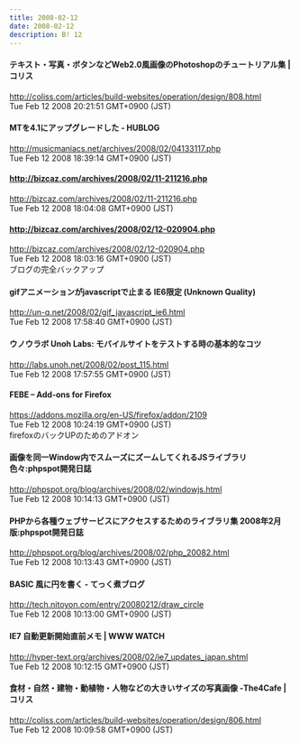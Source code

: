 ```yaml
---
title: 2008-02-12
date: 2008-02-12
description: B! 12
---
```


####   テキスト・写真・ボタンなどWeb2.0風画像のPhotoshopのチュートリアル集 | コリス
http://coliss.com/articles/build-websites/operation/design/808.html<br>
Tue Feb 12 2008 20:21:51 GMT+0900 (JST)<br>


####     MTを4.1にアップグレードした - HUBLOG    
http://musicmaniacs.net/archives/2008/02/04133117.php<br>
Tue Feb 12 2008 18:39:14 GMT+0900 (JST)<br>


#### http://bizcaz.com/archives/2008/02/11-211216.php
http://bizcaz.com/archives/2008/02/11-211216.php<br>
Tue Feb 12 2008 18:04:08 GMT+0900 (JST)<br>


#### http://bizcaz.com/archives/2008/02/12-020904.php
http://bizcaz.com/archives/2008/02/12-020904.php<br>
Tue Feb 12 2008 18:03:16 GMT+0900 (JST)<br>
ブログの完全バックアップ


#### gifアニメーションがjavascriptで止まる IE6限定 (Unknown Quality)
http://un-q.net/2008/02/gif_javascript_ie6.html<br>
Tue Feb 12 2008 17:58:40 GMT+0900 (JST)<br>


#### ウノウラボ Unoh Labs: モバイルサイトをテストする時の基本的なコツ
http://labs.unoh.net/2008/02/post_115.html<br>
Tue Feb 12 2008 17:57:55 GMT+0900 (JST)<br>


#### FEBE – Add-ons for Firefox
https://addons.mozilla.org/en-US/firefox/addon/2109<br>
Tue Feb 12 2008 10:24:19 GMT+0900 (JST)<br>
firefoxのバックUPのためのアドオン


#### 画像を同一Window内でスムーズにズームしてくれるJSライブラリ色々:phpspot開発日誌
http://phpspot.org/blog/archives/2008/02/windowjs.html<br>
Tue Feb 12 2008 10:14:13 GMT+0900 (JST)<br>


#### PHPから各種ウェブサービスにアクセスするためのライブラリ集 2008年2月版:phpspot開発日誌
http://phpspot.org/blog/archives/2008/02/php_20082.html<br>
Tue Feb 12 2008 10:13:43 GMT+0900 (JST)<br>


#### BASIC 風に円を書く - てっく煮ブログ
http://tech.nitoyon.com/entry/20080212/draw_circle<br>
Tue Feb 12 2008 10:13:00 GMT+0900 (JST)<br>


#### IE7 自動更新開始直前メモ | WWW WATCH
http://hyper-text.org/archives/2008/02/ie7_updates_japan.shtml<br>
Tue Feb 12 2008 10:12:15 GMT+0900 (JST)<br>


####   食材・自然・建物・動植物・人物などの大きいサイズの写真画像 -The4Cafe | コリス
http://coliss.com/articles/build-websites/operation/design/806.html<br>
Tue Feb 12 2008 10:09:58 GMT+0900 (JST)<br>


